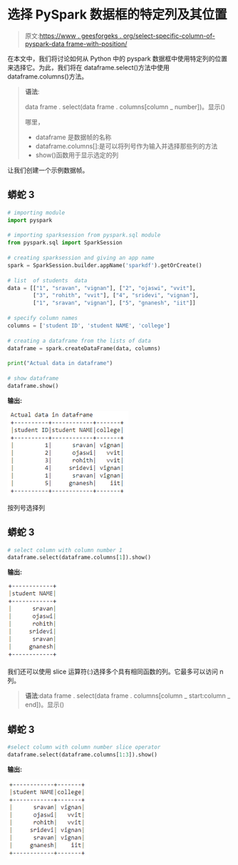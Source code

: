 # 选择 PySpark 数据框的特定列及其位置

> 原文:[https://www . geesforgeks . org/select-specific-column-of-pyspark-data frame-with-position/](https://www.geeksforgeeks.org/select-specific-column-of-pyspark-dataframe-with-its-position/)

在本文中，我们将讨论如何从 Python 中的 pyspark 数据框中使用特定列的位置来选择它。为此，我们将在 dataframe.select()方法中使用 dataframe.columns()方法。

> **语法**:
> 
> data frame . select(data frame . columns[column _ number])。显示()
> 
> 哪里，
> 
> *   dataframe 是数据帧的名称
> *   dataframe.columns[]:是可以将列号作为输入并选择那些列的方法
> *   show()函数用于显示选定的列

让我们创建一个示例数据帧。

## 蟒蛇 3

```py
# importing module
import pyspark

# importing sparksession from pyspark.sql module
from pyspark.sql import SparkSession

# creating sparksession and giving an app name
spark = SparkSession.builder.appName('sparkdf').getOrCreate()

# list  of students  data
data = [["1", "sravan", "vignan"], ["2", "ojaswi", "vvit"],
        ["3", "rohith", "vvit"], ["4", "sridevi", "vignan"],
        ["1", "sravan", "vignan"], ["5", "gnanesh", "iit"]]

# specify column names
columns = ['student ID', 'student NAME', 'college']

# creating a dataframe from the lists of data
dataframe = spark.createDataFrame(data, columns)

print("Actual data in dataframe")

# show dataframe
dataframe.show()
```

**输出:**

![](img/2f0d4d59c3b5f5394dd814afaf3dd2a5.png)

按列号选择列

## 蟒蛇 3

```py
# select column with column number 1
dataframe.select(dataframe.columns[1]).show()
```

**输出:**

![](img/88aa7d703a7efd11baa33e7fe8c15a6e.png)

我们还可以使用 slice 运算符(:)选择多个具有相同函数的列。它最多可以访问 n 列。

> **语法**:data frame . select(data frame . columns[column _ start:column _ end])。显示()

## 蟒蛇 3

```py
#select column with column number slice operator
dataframe.select(dataframe.columns[1:3]).show()
```

**输出:**

![](img/b8e38b1b9e115bc1e9f93b862c470953.png)
